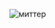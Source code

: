 ![миттер](https://github.com/wellMaxG/phpMitter/assets/132480237/61427000-f6b5-4adb-8bf7-eca71fef1dc7)
